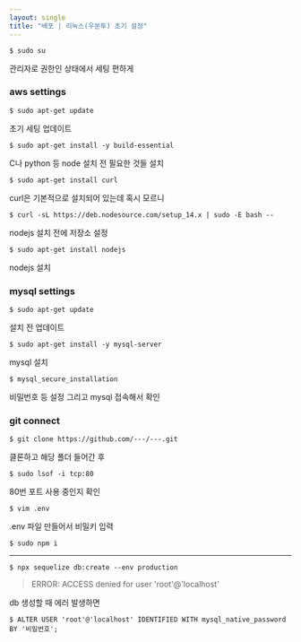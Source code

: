 ```yaml
---
layout: single
title: "배포 | 리눅스(우분투) 초기 설정"
---
```

```
$ sudo su
```
관리자로 권한인 상태에서 세팅 편하게

### aws settings
```
$ sudo apt-get update
```
초기 세팅 업데이트

```
$ sudo apt-get install -y build-essential
```
C나 python 등 node 설치 전 필요한 것들 설치
```
$ sudo apt-get install curl
```
curl은 기본적으로 설치되어 있는데 혹시 모르니
```
$ curl -sL https://deb.nodesource.com/setup_14.x | sudo -E bash --
```
nodejs 설치 전에 저장소 설정
```
$ sudo apt-get install nodejs
```
nodejs 설치

### mysql settings
```
$ sudo apt-get update
```
설치 전 업데이트
```
$ sudo apt-get install -y mysql-server
```
mysql 설치
```
$ mysql_secure_installation
```
비밀번호 등 설정
그리고 mysql 접속해서 확인


### git connect
```
$ git clone https://github.com/---/---.git
```
클론하고 해당 폴더 들어간 후
```
$ sudo lsof -i tcp:80
```
80번 포트 사용 중인지 확인
```
$ vim .env
```
.env 파일 만들어서 비밀키 입력
```
$ sudo npm i
```
---
```
$ npx sequelize db:create --env production
```
> ERROR: ACCESS denied for user 'root'@'localhost'

db 생성할 때 에러 발생하면
```
$ ALTER USER 'root'@'localhost' IDENTIFIED WITH mysql_native_password BY '비밀번호';
```

